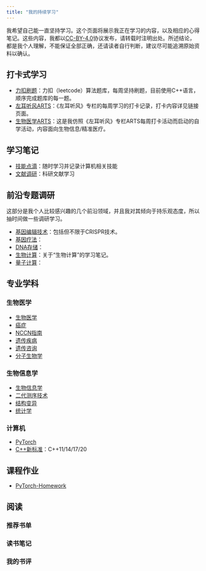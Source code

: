 ```yaml
---
title: "我的持续学习"
---
```


我希望自己能一直坚持学习。这个页面将展示我正在学习的内容，以及相应的心得笔记。这些内容，我都以[CC-BY-4.0](https://creativecommons.org/licenses/by/4.0/deed.zh)协议发布，请转载时注明出处。所述结论，都是我个人理解，不能保证全部正确，还请读者自行判断，建议尽可能追溯原始资料以确认。

## 打卡式学习

* [力扣刷题](https://github.com/yanlinlin82/leetcode/blob/master/README.md)：力扣（leetcode）算法题库，每周坚持刷题，目前使用C++语言，顺序完成题库的每一题。
* [左耳听风ARTS](/ARTS-Weekly)：《左耳听风》专栏的每周学习的打卡记录，打卡内容详见链接页面。
* [生物医学ARTS](/ARTS-Weekly-BioMed)：这是我仿照《左耳听风》专栏ARTS每周打卡活动而启动的自学活动，内容面向生物信息/精准医疗。

## 学习笔记

* [技能点滴](tip)：随时学习并记录计算机相关技能
* [文献调研](review)：科研文献学习

## 前沿专题调研

这部分是我个人比较感兴趣的几个前沿领域，并且我对其倾向于持乐观态度，所以抽时间做一些调研学习。

* [基因编辑技术](notes/genome-editing)：包括但不限于CRISPR技术。
* [基因疗法](notes/gene-therapy)：
* [DNA存储](notes/dna-storage)：
* [生物计算](notes/bio-computing)：关于“生物计算”的学习笔记。
* [量子计算](notes/quantum-computing)：

## 专业学科

### 生物医学

* [生物医学](notes/biomed)
* [癌症](notes/cancer)
* [NCCN指南](notes/nccn)
* [遗传疾病](notes/genetic-disorders)
* [遗传咨询](notes/genetic-counselling)
* [分子生物学](notes/molecular-biology)

### 生物信息学

* [生物信息学](notes/bioinformatics)
* [二代测序技术](notes/ngs)
* [结构变异](notes/sv)
* [统计学](notes/statistics)

### 计算机

* [PyTorch](notes/pytorch)
* [C++新标准](notes/cpp)：C++11/14/17/20

## 课程作业

* [PyTorch-Homework](https://github.com/yanlinlin82/PyTorch-Homework)

## 阅读

### 推荐书单

### 读书笔记

### 我的书评
